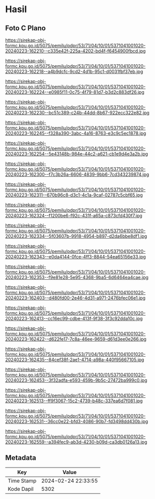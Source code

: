 # Hasil

## Foto C Plano

https://sirekap-obj-formc.kpu.go.id/5075/pemilu/pdpr/53/71/04/10/01/5371041001020-20240223-162210--c335e42f-225a-4202-bd4f-f6454900fbcd.jpg

https://sirekap-obj-formc.kpu.go.id/5075/pemilu/pdpr/53/71/04/10/01/5371041001020-20240223-162218--a4b9dcfc-9cd2-4d1b-95c1-d0031fbf37eb.jpg

https://sirekap-obj-formc.kpu.go.id/5075/pemilu/pdpr/53/71/04/10/01/5371041001020-20240223-162224--e0985f11-0c75-4f79-81d7-b3d2c883df26.jpg

https://sirekap-obj-formc.kpu.go.id/5075/pemilu/pdpr/53/71/04/10/01/5371041001020-20240223-162230--bc51c389-c24b-44dd-8b67-922ecc322e82.jpg

https://sirekap-obj-formc.kpu.go.id/5075/pemilu/pdpr/53/71/04/10/01/5371041001020-20240223-162245--f328a390-3abc-4a16-8763-e3c9c5ec1878.jpg

https://sirekap-obj-formc.kpu.go.id/5075/pemilu/pdpr/53/71/04/10/01/5371041001020-20240223-162254--5e43148b-984e-44c2-a621-cb1e9d4e3a2b.jpg

https://sirekap-obj-formc.kpu.go.id/5075/pemilu/pdpr/53/71/04/10/01/5371041001020-20240223-162300--f7c3b26a-6606-4839-9bb6-7cd343239874.jpg

https://sirekap-obj-formc.kpu.go.id/5075/pemilu/pdpr/53/71/04/10/01/5371041001020-20240223-162311--670b96c8-d3c1-4c1a-9caf-02787c5cbf65.jpg

https://sirekap-obj-formc.kpu.go.id/5075/pemilu/pdpr/53/71/04/10/01/5371041001020-20240223-162324--f1200be6-f92c-431f-a65a-c873cfd430f7.jpg

https://sirekap-obj-formc.kpu.go.id/5075/pemilu/pdpr/53/71/04/10/01/5371041001020-20240223-162334--5f03607b-9918-4954-b897-d2da6bbe8df1.jpg

https://sirekap-obj-formc.kpu.go.id/5075/pemilu/pdpr/53/71/04/10/01/5371041001020-20240223-162343--e0da4144-0fce-4ff3-8844-54ea65156e33.jpg

https://sirekap-obj-formc.kpu.go.id/5075/pemilu/pdpr/53/71/04/10/01/5371041001020-20240223-162353--f9e81e28-5e95-4368-9ba5-6d6464ea4cae.jpg

https://sirekap-obj-formc.kpu.go.id/5075/pemilu/pdpr/53/71/04/10/01/5371041001020-20240223-162403--d480fd00-2e46-4d31-a971-2476bfec06e1.jpg

https://sirekap-obj-formc.kpu.go.id/5075/pemilu/pdpr/53/71/04/10/01/5371041001020-20240223-162413--cc16ec99-cdbe-413f-9f38-3f3c92dda10c.jpg

https://sirekap-obj-formc.kpu.go.id/5075/pemilu/pdpr/53/71/04/10/01/5371041001020-20240223-162422--d622fe17-7c8a-46ee-9659-d61d3ee0e266.jpg

https://sirekap-obj-formc.kpu.go.id/5075/pemilu/pdpr/53/71/04/10/01/5371041001020-20240223-162435--84cef38f-2ae1-4714-a98a-440f95667105.jpg

https://sirekap-obj-formc.kpu.go.id/5075/pemilu/pdpr/53/71/04/10/01/5371041001020-20240223-162453--3f32adfa-e593-459b-9b5c-27472ba999c0.jpg

https://sirekap-obj-formc.kpu.go.id/5075/pemilu/pdpr/53/71/04/10/01/5371041001020-20240223-162513--ff9f3067-15c2-4739-b48c-337ea6d7f081.jpg

https://sirekap-obj-formc.kpu.go.id/5075/pemilu/pdpr/53/71/04/10/01/5371041001020-20240223-162531--36cc0e22-bfd3-4086-90b7-fd3498dd430b.jpg

https://sirekap-obj-formc.kpu.go.id/5075/pemilu/pdpr/53/71/04/10/01/5371041001020-20240223-162559--a394fec9-ab3d-4230-b09d-ca3db0126a13.jpg


## Metadata

| Key        | Value               |
| ---------- | ------------------- |
| Time Stamp | 2024-02-24 22:33:55 |
| Kode Dapil | 5302                |



